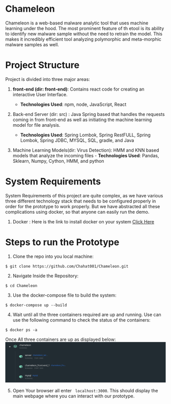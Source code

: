 # Chameleon

Chameleon is a web-based malware analytic tool that uses machine learning under the hood. The most prominent feature of th etool is its ability to identify new malware sample without the need to retrain the model. This makes it incredibly efficient tool analyzing polymorphic and meta-morphic malware samples as well.

# Project Structure

Project is divided into three major areas:

  1. **front-end (dir: front-end)**: Contains react code for creating an interactive User Interface.
     - **Technologies Used**: npm, node, JavaScript, React
     

  2. Back-end Server (dir: src) : Java Spring based that handles the requests coming in from front-end as well as initiating the machine learning model for file analysis.
    
     - **Technologies Used**: Spring Lombok, Spring RestFULL, Spring Lombok, Spring JDBC, MYSQL, SQL, gradle, and Java


  3. Machine Learning Models(dir: Virus Detection): HMM and KNN based models that analyze the incoming files
    - **Technologies Used**: Pandas, Sklearn, Numpy, Cython, HMM, and python

# System Requirements

System Requirements of this project are quite complex, as we have various three different technology stack that needs to be configured properly in order for the prototype to work properly. But we have abstracted all these complications using docker, so that anyone can easily run the demo.
 1. Docker : Here is the link to install docker on your system [Click Here](https://docs.docker.com/get-docker)

# Steps to run the Prototype
 1. Clone the repo into you local machine:
```
$ git clone https://github.com/Chahat001/Chameleon.git
```

 2. Navigate Inside the Repository:
```aidl
$ cd Chameleon
```

 3. Use the docker-compose file to build the system:

```aidl
$ docker-compose up --build
```

4. Wait until all the three containers required are up and running. Use can use the following command to check the status of the containers:

```aidl
$ docker ps -a
```

Once All three containers are up as displayed below:
![docker desktop](./img/Status.png)

5. Open Your browser all enter ``` localhost:3000```. This should display the main webpage where you can interact with our prototype.